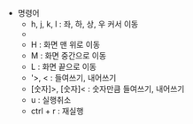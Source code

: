 - 명령어
	- h, j, k, l : 좌, 하, 상, 우 커서 이동
	-
	- H : 화면 맨 위로 이동
	- M : 화면 중간으로 이동
	- L : 화면 끝으로 이동
	- '>, < : 들여쓰기, 내어쓰기
	- [숫자]>, [숫자]< : 숫자만큼 들여쓰기, 내어쓰기
	- u : 실행취소
	- ctrl + r : 재실행